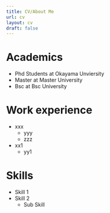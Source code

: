 ```yaml
---
title: CV/About Me
url: cv
layout: cv
draft: false
---
```

# Academics
- Phd Students at Okayama Unviersity
- Master at Master University
- Bsc at Bsc University

# Work experience
- xxx
  - yyy
  - zzz
- xx1
  - yy1

# Skills
- Skill 1
- Skill 2
  - Sub Skill
